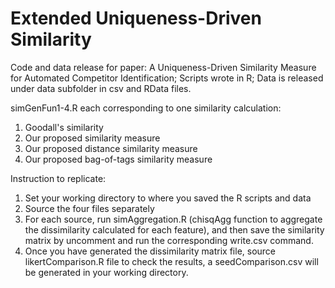 # Extended Uniqueness-Driven Similarity

Code and data release for paper: A Uniqueness-Driven Similarity Measure for Automated Competitor Identification;
Scripts wrote in R;
Data is released under data subfolder in csv and RData files.

simGenFun1-4.R each corresponding to one similarity calculation:
  1. Goodall's similarity
  2. Our proposed similarity measure
  3. Our proposed distance similarity measure
  4. Our proposed bag-of-tags similarity measure

Instruction to replicate: 
  1. Set your working directory to where you saved the R scripts and data
  2. Source the four files separately
  3. For each source, run simAggregation.R (chisqAgg function to aggregate the dissimilarity calculated for each feature), and then save the similarity matrix by uncomment and run the corresponding write.csv command.
  4. Once you have generated the dissimilarity matrix file, source likertComparison.R file to check the results, a seedComparison.csv will be generated in your working directory.
